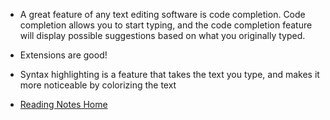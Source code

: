 - A great feature of any text editing software is code completion. Code completion allows you to start typing, and the code completion feature will display possible suggestions based on what you originally typed.

- Extensions are good!

- Syntax highlighting is a feature that takes the text you type, and makes it more noticeable by colorizing the text

- [Reading Notes Home](https://vektur.github.io/reading-notes-3/)